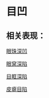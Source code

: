 # 目凹## 相关表现：[眼珠深凹](https://www.gmzyjc.com/search/result?wd=眼珠深凹)[眼窝深陷](https://www.gmzyjc.com/search/result?wd=眼窝深陷)[目眶深陷](https://www.gmzyjc.com/search/result?wd=目眶深陷)[皮瘪目陷](https://www.gmzyjc.com/search/result?wd=皮瘪目陷)